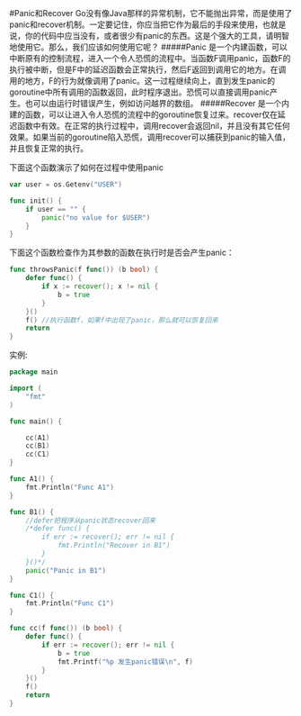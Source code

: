 #Panic和Recover
Go没有像Java那样的异常机制，它不能抛出异常，而是使用了panic和recover机制。一定要记住，你应当把它作为最后的手段来使用，也就是说，你的代码中应当没有，或者很少有panic的东西。这是个强大的工具，请明智地使用它。那么，我们应该如何使用它呢？
#####Panic
是一个内建函数，可以中断原有的控制流程，进入一个令人恐慌的流程中。当函数F调用panic，函数F的执行被中断，但是F中的延迟函数会正常执行，然后F返回到调用它的地方。在调用的地方，F的行为就像调用了panic。这一过程继续向上，直到发生panic的goroutine中所有调用的函数返回，此时程序退出。恐慌可以直接调用panic产生。也可以由运行时错误产生，例如访问越界的数组。
#####Recover
是一个内建的函数，可以让进入令人恐慌的流程中的goroutine恢复过来。recover仅在延迟函数中有效。在正常的执行过程中，调用recover会返回nil，并且没有其它任何效果。如果当前的goroutine陷入恐慌，调用recover可以捕获到panic的输入值，并且恢复正常的执行。

下面这个函数演示了如何在过程中使用panic
```go
var user = os.Getenv("USER")

func init() {
    if user == "" {
        panic("no value for $USER")
    }
}
```
下面这个函数检查作为其参数的函数在执行时是否会产生panic：
```go
func throwsPanic(f func()) (b bool) {
    defer func() {
        if x := recover(); x != nil {
            b = true
        }
    }()
    f() //执行函数f，如果f中出现了panic，那么就可以恢复回来
    return
}
```
实例:
```go
package main

import (
    "fmt"
)

func main() {

    cc(A1)
    cc(B1)
    cc(C1)
}

func A1() {
    fmt.Println("Func A1")
}

func B1() {
    //defer把程序从panic状态recover回来
    /*defer func() {
        if err := recover(); err != nil {
            fmt.Println("Recover in B1")
        }
    }()*/
    panic("Panic in B1")
}

func C1() {
    fmt.Println("Func C1")
}

func cc(f func()) (b bool) {
    defer func() {
        if err := recover(); err != nil {
            b = true
            fmt.Printf("%p 发生panic错误\n", f)
        }
    }()
    f()
    return
}
```
